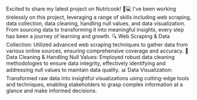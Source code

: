  Excited to share my latest project on Nutricook! 🍳💻
I've been working tirelessly on this project, leveraging a range of skills including web scraping, data collection, data cleaning, handling null values, and data visualization. From sourcing data to transforming it into meaningful insights, every step has been a journey of learning and growth.
🔍 Web Scraping & Data Collection: Utilized advanced web scraping techniques to gather data from various online sources, ensuring comprehensive coverage and accuracy.
🧼 Data Cleaning & Handling Null Values: Employed robust data cleaning methodologies to ensure data integrity, effectively identifying and addressing null values to maintain data quality.
📊 Data Visualization: Transformed raw data into insightful visualizations using cutting-edge tools and techniques, enabling stakeholders to grasp complex information at a glance and make informed decisions.
